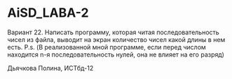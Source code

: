 # AiSD_LABA-2
Вариант 22.
Написать программу, которая читая последовательность чисел из файла, выводит на экран количество чисел какой длины в нем есть.
P.s.
(В реализованной мной программе, если перед числом находится n-я последовательность нулей, она не влияет на его разряд)

Дьячкова Полина, ИСТбд-12

